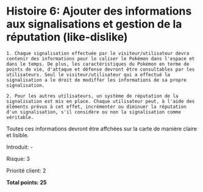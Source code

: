 # Histoire 6: Ajouter des informations aux signalisations et gestion de la réputation (like-dislike)

	1. Chaque signalisation effectuée par le visiteur/utilisateur devra contenir des informations pour lo caliser le Pokémon dans l'espace et dans le temps. De plus, les caractéristiques du Pokémon en terme de points de vie, d'attaque et défense devront être consultables par les utilisateurs. Seul le visiteur/utilisateur qui a effectué la signalisation a le droit de modiffer les informations de sa propre signalisation.

	2. Pour les autres utilisateurs, un système de réputation de la signalisation est mis en place. Chaque utilisateur peut, à l'aide des éléments prévus à cet effet, incrémenter ou diminuer la réputation d'un signalisation, s'il considère ou non la signalisation comme véritable.

Toutes ces informations devront être affchées sur la carte de manière claire et lisible.

Introduit: -

Risque: 3

Priorité client: 2

**Total points: 25**

